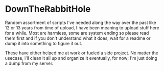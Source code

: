 # DownTheRabbitHole
Random assortment of scripts I've needed along the way over the past like 12 or 13 years from time of upload, I have been meaning to upload stuff here for a while. Most are harmless, some are system ending so please read them first and if you don't understand what it does, wait for a readme or dump it into something to figure it out. 

These have either helped me at work or fueled a side project. No matter the usecase, I'll clean it all up and organize it eventually, for now; I'm just doing a dump from my server. 

